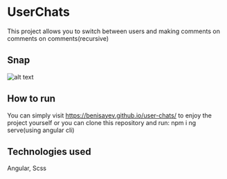 # UserChats

This project allows you to switch between users and making comments on comments on comments(recursive)

## Snap

![alt text](https://i.ibb.co/bHzXmd4/2022-07-14-18-55-59.png)

## How to run

You can simply visit https://benisayev.github.io/user-chats/ to enjoy the project yourself
or you can clone this repository and run:
npm i
ng serve(using angular cli)

## Technologies used

Angular, Scss
